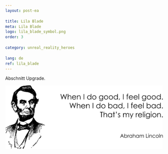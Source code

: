 ```yaml
---
layout: post-ea

title: Lila Blade
meta: Lila Blade
logo: lila_blade_symbol.png
order: 3

category: unreal_reality_heroes

lang: de
ref: lila_blade
---
```


Abschnitt Upgrade.

<a data-fancybox="gallery" href="/img/programming/Lincoln.png"><img src="/img/programming/Lincoln.png" alt=""></a>
